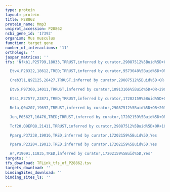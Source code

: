 ```yaml
---
type: protein
layout: protein
title: P28862
protein_name: Mmp3
uniprot_accession: P28862
ncbi_gene_id: '17392'
organism: Mus musculus
function: target gene
number_of_interactions: '11'
orthologs: ''
jaspar_matrices: ''
tfs: 'Nfkb1,P25799,18033,TRRUST,inferred by curator,29087512%5Buid%5D+OR+20360864%5Buid%5D,Yes

  Etv4,P28322,18612,TRED;TRRUST,inferred by curator,9573048%5Buid%5D+OR+17202159%5Buid%5D+OR+29087512%5Buid%5D,Yes

  Creb3l1,Q9Z125,26427,TRRUST,inferred by curator,29087512%5Buid%5D+OR+25359725%5Buid%5D,Yes

  Etv6,P97360,14011,TRRUST,inferred by curator,10913166%5Buid%5D+OR+29087512%5Buid%5D,Yes

  Ets1,P27577,23871,TRED;TRRUST,inferred by curator,17202159%5Buid%5D+OR+29087512%5Buid%5D+OR+10949659%5Buid%5D,Yes

  Rela,Q04207,19697,TRRUST,inferred by curator,29087512%5Buid%5D+OR+20360864%5Buid%5D,Yes

  Jun,P05627,16476,TRED;TRRUST,inferred by curator,17202159%5Buid%5D+OR+17348021%5Buid%5D+OR+29087512%5Buid%5D,Yes

  Tcf20,Q9EPQ8,21411,TRRUST,inferred by curator,29087512%5Buid%5D+OR+10995766%5Buid%5D,Yes

  Pparg,P37238,19016,TRED,inferred by curator,17202159%5Buid%5D,Yes

  Ppara,P23204,19013,TRED,inferred by curator,17202159%5Buid%5D,Yes

  Ar,P19091,11835,TRED,inferred by curator,17202159%5Buid%5D,Yes'
targets: ''
tfs_download: TFLink_tfs_of_P28862.tsv
targets_download: ''
bindingSites_download: ''
binding_sites_ls: ''

---
```

